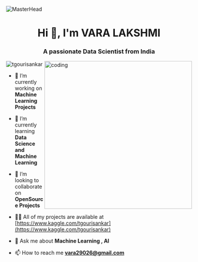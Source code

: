 ![MasterHead](https://www.capgemini.com/au-en/wp-content/uploads/sites/9/2019/06/AI-and-ML.gif?w=640)
<h1 align="center">Hi 👋, I'm VARA LAKSHMI </h1>
<h3 align="center">A passionate Data Scientist from India</h3>
<img align="right" alt="coding" width="400" src="https://c.tenor.com/BqbIhT4Mb7cAAAAd/programmer-rounded-edges.gif"
<p align="left"> <img src="https://komarev.com/ghpvc/?username=tgourisankar&label=Profile%20views&color=0e75b6&style=flat" alt="tgourisankar" /> </p>

- 🔭 I’m currently working on **Machine Learning Projects**

- 🌱 I’m currently learning **Data Science and Machine Learning**

- 👯 I’m looking to collaborate on **OpenSource Projects**

- 👨‍💻 All of my projects are available at [https://www.kaggle.com/tgourisankar](https://www.kaggle.com/tgourisankar)

- 💬 Ask me about **Machine Learning , AI**

- 📫 How to reach me **vara29026@gmail.com**

